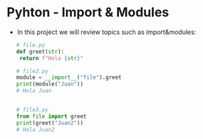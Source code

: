 # Pyhton - Import & Modules
- In this project we will review topics such as import&modules:
```py
   # file.py
   def greet(str):
    return f"Hola {str}"

   # file2.py
   module = __import__("file").greet
   print(module("Juan"))
   # Hola Juan


   # file3.py
   from file import greet
   print(greet("Juan2"))
   # Hola Juan2
```
